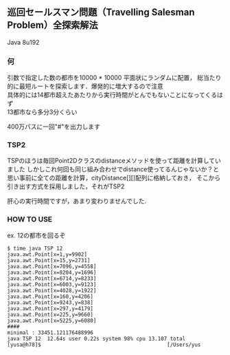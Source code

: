 ## 巡回セールスマン問題（Travelling Salesman Problem）全探索解法

Java 8u192

### 何
引数で指定した数の都市を10000 * 10000 平面状にランダムに配置，
総当たり的に最短ルートを探索します．爆発的に増大するので注意  
具体的には14都市超えたあたりから実行時間がとんでもないことになってくるはず  
13都市なら多分3分くらい

400万パスに一回"#"を出力します

### TSP2
TSPのほうは毎回Point2Dクラスのdistanceメソッドを使って距離を計算していました
しかしこれ何回も同じ組み合わせでdistance使ってるんじゃないか？と思い事前に全ての距離を計算，cityDistance[][]配列に格納しておき，
そこから引き出す方式を採用しました，それがTSP2  

肝心の実行時間ですが，あまり変わりませんでした.

### HOW TO USE

ex. 12の都市を回るぞ 

```
$ time java TSP 12
java.awt.Point[x=1,y=9902]
java.awt.Point[x=15,y=2731]
java.awt.Point[x=7096,y=4558]
java.awt.Point[x=8204,y=1696]
java.awt.Point[x=6714,y=8233]
java.awt.Point[x=6003,y=9123]
java.awt.Point[x=4028,y=1922]
java.awt.Point[x=160,y=4206]
java.awt.Point[x=9243,y=838]
java.awt.Point[x=297,y=4179]
java.awt.Point[x=225,y=9660]
java.awt.Point[x=5225,y=6080]
####
minimal : 33451.121176488996
java TSP 12  12.64s user 0.22s system 98% cpu 13.107 total
[yusa@h78]$                                         [/Users/yus
```
